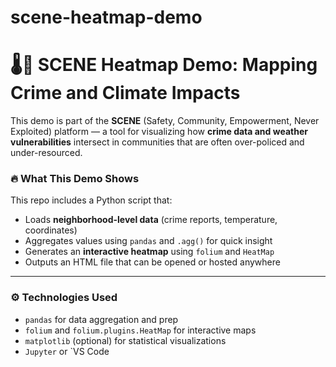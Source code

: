 # scene-heatmap-demo
# 🌡️📍 SCENE Heatmap Demo: Mapping Crime and Climate Impacts

This demo is part of the **SCENE** (Safety, Community, Empowerment, Never Exploited) platform — a tool for visualizing how **crime data and weather vulnerabilities** intersect in communities that are often over-policed and under-resourced.

### 🔥 What This Demo Shows

This repo includes a Python script that:

- Loads **neighborhood-level data** (crime reports, temperature, coordinates)
- Aggregates values using `pandas` and `.agg()` for quick insight
- Generates an **interactive heatmap** using `folium` and `HeatMap`
- Outputs an HTML file that can be opened or hosted anywhere

---

### ⚙️ Technologies Used

- `pandas` for data aggregation and prep  
- `folium` and `folium.plugins.HeatMap` for interactive maps  
- `matplotlib` (optional) for statistical visualizations  
- `Jupyter` or `VS Code
